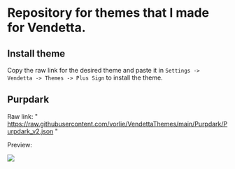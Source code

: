 # Repository for themes that I made for Vendetta.

## Install theme
Copy the raw link for the desired theme and paste it in `Settings -> Vendetta -> Themes -> Plus Sign` to install the theme.

## Purpdark
Raw link: " https://raw.githubusercontent.com/vorlie/VendettaThemes/main/Purpdark/Purpdark_v2.json " 

Preview:

![](https://us-east-1.tixte.net/uploads/cdn.vorlie.pl/purpdark_preview.jpg)